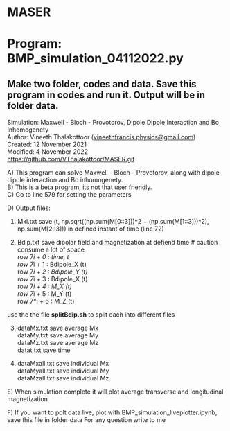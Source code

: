 # MASER
# Program: BMP_simulation_04112022.py
## Make two folder, codes and data. Save this program in codes and run it. Output will be in folder data. <br />

Simulation: Maxwell - Bloch - Provotorov, Dipole Dipole Interaction and Bo Inhomogenety <br />
Author: Vineeth Thalakottoor (vineethfrancis.physics@gmail.com) <br />
Created: 12 November 2021 <br />
Modified: 4 November 2022 <br />
https://github.com/VThalakottoor/MASER.git <br />

A) This program can solve Maxwell - Bloch - Provotorov, along with dipole-dipole interaction and Bo inhomogenety. <br />
B) This is a beta program, its not that user friendly. <br />
C) Go to line 579 for setting the parameters <br />

D) Output files:

1) Mxi.txt save (t, np.sqrt((np.sum(M[0::3]))^2 + (np.sum(M[1::3]))^2), np.sum(M[2::3])) in defined instant of time (line 72) <br />

2) Bdip.txt save dipolar field and magnetization at defiend time # caution consume a lot of space <br />
row 7*i + 0 : time, t <br />
row 7*i + 1 : Bdipole_X (t) <br />
row 7*i + 2 : Bdipole_Y (t) <br />
row 7*i + 3 : Bdipole_X (t) <br />
row 7*i + 4 : M_X (t) <br />
row 7*i + 5 : M_Y (t) <br />
row 7*i + 6 : M_Z (t) <br />

use the the file **splitBdip.sh** to split each into different files <br />

3) dataMx.txt save average Mx  <br />
   dataMy.txt save average My <br />
   dataMz.txt save average Mz <br />
   datat.txt save time <br />
   
4) dataMxall.txt save individual Mx <br />
   dataMyall.txt save individual My <br />
   dataMzall.txt save individual Mz <br />
   
E) When simulation complete it will plot average transverse and longitudinal magnetization    <br />

F) If you want to polt data live, plot with BMP_simulation_liveplotter.ipynb, save this file in folder data
For any question write to me <br />
